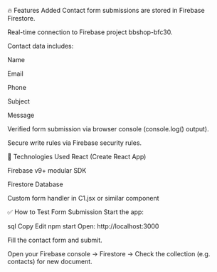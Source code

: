 🔥 Features Added
Contact form submissions are stored in Firebase Firestore.

Real-time connection to Firebase project bbshop-bfc30.

Contact data includes:

Name

Email

Phone

Subject

Message

Verified form submission via browser console (console.log() output).

Secure write rules via Firebase security rules.

🧩 Technologies Used
React (Create React App)

Firebase v9+ modular SDK

Firestore Database

Custom form handler in C1.jsx or similar component

✅ How to Test Form Submission
Start the app:

sql
Copy
Edit
npm start
Open:
http://localhost:3000

Fill the contact form and submit.

Open your Firebase console → Firestore → Check the collection (e.g. contacts) for new document.


